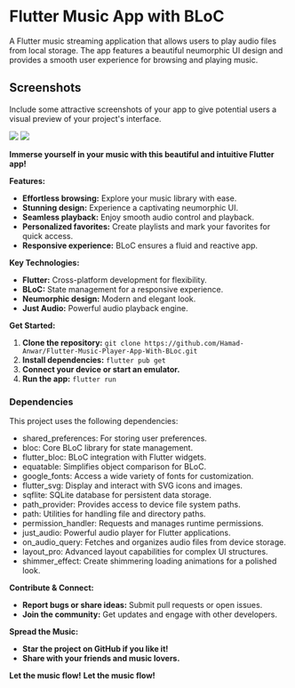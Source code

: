 # Flutter Music App with BLoC

A Flutter music streaming application that allows users to play audio files from local storage. The app features a beautiful neumorphic UI design and provides a smooth user experience for browsing and playing music.

## Screenshots

Include some attractive screenshots of your app to give potential users a visual preview of your project's interface.

<img src="demo.png">
<img src="demo1.png">

**Immerse yourself in your music with this beautiful and intuitive Flutter app!**

**Features:**

* **Effortless browsing:** Explore your music library with ease.
* **Stunning design:** Experience a captivating neumorphic UI.
* **Seamless playback:** Enjoy smooth audio control and playback.
* **Personalized favorites:** Create playlists and mark your favorites for quick access.
* **Responsive experience:** BLoC ensures a fluid and reactive app.

**Key Technologies:**

* **Flutter:** Cross-platform development for flexibility.
* **BLoC:** State management for a responsive experience.
* **Neumorphic design:** Modern and elegant look.
* **Just Audio:** Powerful audio playback engine.

**Get Started:**

1. **Clone the repository:** `git clone https://github.com/Hamad-Anwar/Flutter-Music-Player-App-With-BLoc.git`
2. **Install dependencies:** `flutter pub get`
3. **Connect your device or start an emulator.**
4. **Run the app:** `flutter run`

### Dependencies

This project uses the following dependencies:

* shared_preferences: For storing user preferences.
* bloc: Core BLoC library for state management.
* flutter_bloc: BLoC integration with Flutter widgets.
* equatable: Simplifies object comparison for BLoC.
* google_fonts: Access a wide variety of fonts for customization.
* flutter_svg: Display and interact with SVG icons and images.
* sqflite: SQLite database for persistent data storage.
* path_provider: Provides access to device file system paths.
* path: Utilities for handling file and directory paths.
* permission_handler: Requests and manages runtime permissions.
* just_audio: Powerful audio player for Flutter applications.
* on_audio_query: Fetches and organizes audio files from device storage.
* layout_pro: Advanced layout capabilities for complex UI structures.
* shimmer_effect: Create shimmering loading animations for a polished look.
  
**Contribute & Connect:**

* **Report bugs or share ideas:** Submit pull requests or open issues.
* **Join the community:** Get updates and engage with other developers.

**Spread the Music:**

* **Star the project on GitHub if you like it!**
* **Share with your friends and music lovers.**

**Let the music flow!**
**Let the music flow!**





